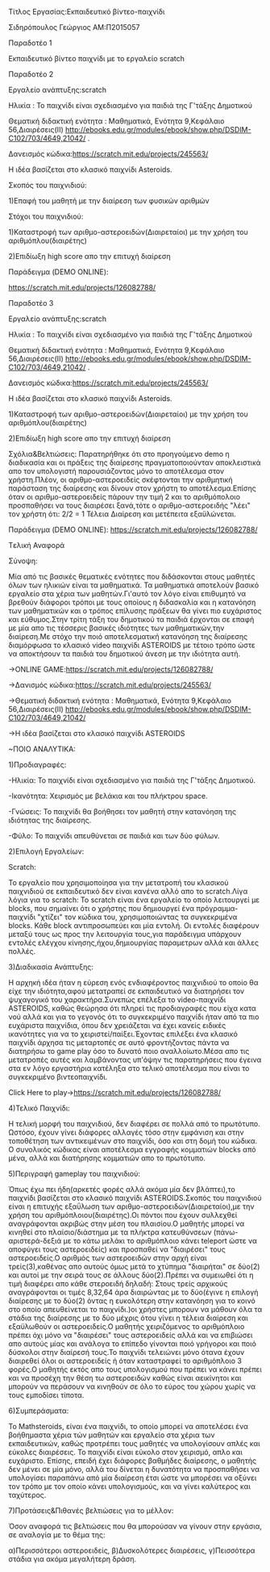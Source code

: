 ﻿Τίτλος Εργασίας:Εκπαιδευτικό βίντεο-παιχνίδι
 
Σιδηρόπουλος Γεώργιος
ΑΜ:Π2015057

Παραδοτέο 1

Εκπαιδευτικό βίντεο παιχνίδι με το εργαλείο scratch


Παραδοτέο 2

Εργαλείο ανάπτυξης:scratch

Ηλικία : Το παιχνίδι είναι σχεδιασμένο για παιδιά της Γ'τάξης Δημοτικού

Θεματική διδακτική ενότητα : Μαθηματικά, Ενότητα 9,Κεφάλαιο 56,Διαιρέσεις(ΙΙ)
http://ebooks.edu.gr/modules/ebook/show.php/DSDIM-C102/703/4649,21042/ .

Δανεισμός κώδικα:https://scratch.mit.edu/projects/245563/

Η ιδέα βασίζεται στο κλασικό παιχνίδι Asteroids.

Σκοπός του παιχνιδιού:

1)Επαφή του μαθητή με την διαίρεση των φυσικών αριθμών

Στόχοι του παιχνιδιού:

1)Καταστροφή των αριθμο-αστεροειδών(Διαιρεταίοι)
με την χρήση του αριθμόπλου(διαιρέτης)

2)Επιδίωξη high score απο την επιτυχή διαίρεση

Παράδειγμα (DEMO ONLINE):

https://scratch.mit.edu/projects/126082788/




Παραδοτέο 3

Εργαλείο ανάπτυξης:scratch

Ηλικία : Το παιχνίδι είναι σχεδιασμένο για παιδιά της Γ'τάξης Δημοτικού

Θεματική διδακτική ενότητα : Μαθηματικά, Ενότητα 9,Κεφάλαιο 56,Διαιρέσεις(ΙΙ)
http://ebooks.edu.gr/modules/ebook/show.php/DSDIM-C102/703/4649,21042/ .

Δανεισμός κώδικα:https://scratch.mit.edu/projects/245563/

Η ιδέα βασίζεται στο κλασικό παιχνίδι Asteroids.

1)Καταστροφή των αριθμο-αστεροειδών(Διαιρεταίοι)
με την χρήση του αριθμόπλου(διαιρέτης)

2)Επιδίωξη high score απο την επιτυχή διαίρεση

Σχόλια&Βελτιώσεις:
Παρατηρήθηκε ότι στο προηγούμενο demo η διαδικασία και οι πράξεις της διαίρεσης πραγματοποιούνταν
αποκλειστικά απο τον υπολογιστή παρουσιάζοντας μόνο το αποτέλεσμα στον χρήστη.Πλέον, οι αριθμο-αστεροειδείς
σκέφτονται την αριθμητική παράσταση της διαίρεσης και δίνουν στον χρήστη το αποτέλεσμα.Επίσης όταν οι αριθμο-αστεροειδείς
πάρουν την τιμή 2 και το αριθμόπολοιο προσπαθήσει να τους διαιρέσει ξανά,τότε ο αριθμο-αστεροειδής "λέει" τον χρήστη ότι:
2/2 = 1 Τέλεια Διαίρεση και μετέπειτα εξαϋλώνεται.

Παράδειγμα (DEMO ONLINE):
https://scratch.mit.edu/projects/126082788/

Tελική Αναφορά

Σύνοψη:

Μία από τις βασικές θεματικές ενότητες που διδάσκονται στους μαθητές όλων των ηλικιών είναι τα μαθηματικά. Τα μαθηματικά αποτελούν βασικό εργαλείο στα χέρια των μαθητών.Γι'αυτό τον λόγο είναι επιθυμητό να βρεθούν διάφοροι τρόποι με τους οποίους η διδασκαλία και η κατανόηση των μαθηματικών και ο τρόπος επίλυσης πράξεων θα γίνει πιο ευχάριστος και εύθυμος.Στην τρίτη τάξη του δημοτικού τα παιδιά έρχονται σε επαφή με μία απο τις τέσσερις βασικές ιδιότητες των μαθηματικών,την διαίρεση.Με στόχο την ποιό αποτελεσματική κατανόηση της 
διαίρεσης διαμόρφωσα το κλασικό video παιχνίδι ASTEROIDS με τέτοιο τρόπο ώστε να αποκτήσουν τα παιδιά του δημοτικού άνεση με την ιδιότητα αυτή.

->ONLINE GAME:https://scratch.mit.edu/projects/126082788/

->Δανισμός κώδικα:https://scratch.mit.edu/projects/245563/

->Θεματική διδακτική ενότητα : Μαθηματικά, Ενότητα 9,Κεφάλαιο 56,Διαιρέσεις(ΙΙ)
http://ebooks.edu.gr/modules/ebook/show.php/DSDIM-C102/703/4649,21042/ 

->Η ιδέα βασίζεται στο κλασικό παιχνίδι ASTEROIDS

~ΠΟΙΟ ΑΝΑΛΥΤΙΚΑ:

1)Προδιαγραφές:

-Ηλικία: Το παιχνίδι είναι σχεδιασμένο για παιδιά της Γ'τάξης Δημοτικού.

-Ικανότητα: Χειρισμός με βελάκια και του πλήκτρου space.

-Γνώσεις: Το παιχνίδι θα βοήθησει τον μαθητή στην κατανόηση της ιδιότητας της διαίρεσης.

-Φύλο: Το παιχνίδι απευθύνεται σε παιδιά και των δύο φύλων.

2)Επιλογή Εργαλείων:

Scratch: 

Το εργαλείο που χρησιμοποίησα για την μετατροπή του κλασικού παιχνιδιού σε εκπαιδευτικό δεν είναι κανένα αλλό απο το scratch.Λίγα λόγια για το scratch: Το scratch είναι ένα εργαλείο το οποίο λειτουργεί με blocks, που σημαίνει ότι ο χρήστης που δημιουργεί ένα πρόγραμμα-παιχνίδι "χτίζει" τον κώδικα του, χρησιμοποιώντας τα συγκεκριμένα blocks. Κάθε block αντιπροσωπεύει και μία εντολή. Οι εντολές διαφέρουν μεταξύ τους ως προς την λειτουργία τους,για παράδειγμα υπάρχουν εντολές ελέγχου κίνησης,ήχου,δημιουργίας παραμετρων αλλά και άλλες πολλές.


3)Διαδικασία Ανάπτυξης:

Η αρχηκή ιδέα ήταν η εύρεση ενός ενδιαφέροντος παιχνιδιού το οποίο θα είχε την ιδιότητα,αφού μετατραπεί σε εκπαιδευτικό να διατηρήσει τον ψυχαγογικό του χαρακτήρα.Συνεπώς επέλεξα το video-παιχνίδι ASTEROIDS, καθώς θεώρησα ότι πληρεί τις προδιαγραφές που είχα κατα νού αλλά και για το γεγονός ότι το συγκεκριμένο παιχνίδι ήταν από τα πιο ευχάριστα παιχνίδια, όπου δεν χρειάζεται να έχει κανείς ειδικές ικανότητες για να το χειριστεί/παίξει.Έχοντας επιλέξει ένα κλασικό παιχνίδι άρχησα τις μεταρτοπές σε αυτό φροντήζοντας πάντα να διατηρήσω το game play όσο το δυνατό ποιο αναλλοίωτο.Μέσα απο τις μετατροπές αυτές και λαμβάνοντας υπ'όψην τις παρατηρήσεις που έγεινα στα εν λόγο εργαστήρια κατέληξα στο τελικό αποτέλεσμα που είναι το συγκεκριμένο βιντεοπαιχνίδι.

Click Here to play->https://scratch.mit.edu/projects/126082788/ 

4)Τελικό Παιχνίδι:

Η τελική μορφή του παιχνιδιού, δεν διαφέρει σε πολλά από το πρωτότυπο. Ωστόσο, έχουν γίνει διάφορες αλλαγές τόσο στην εμφάνιση και στην τοποθέτηση των αντικειμένων στο παιχνίδι, όσο και στη δομή του κώδικα. Ο συνολικός κώδικας είναι αποτέλεσμα εγγραφής κομματιών blocks από μένα, αλλά και διατήρησης κομματιών απο το πρωτότυπο.

5)Περιγραφή gameplay του παιχνιδιού:

Όπως έχω πει ήδη(αρκετές φορές αλλά ακόμα μία δεν βλάπτει),το παιχνίδι βασίζεται στο κλασικό παιχνίδι ASTEROIDS.Σκοπός του παιχνιδιού είναι η επιτυχής εξαΰλωση των αριθμο-αστεροειδών(Διαιρεταίοι),με την χρήση του αριθμόπλοιου(διαιρέτης).Οι πόντοι που έχουν συλλεχθεί αναγράφονται ακριβώς στην μέση του πλαισίου.Ο μαθητής μπορεί να κινηθεί στο πλαίσιο/διάστημα με τα  πλήκτρα κατευθύνσεων (πάνω-αριστερά-δεξιά με το κάτω μελάκι το αριθμόπλοιο κάνει teleport ώστε να αποφύγει τους αστεροειδείς) και προσπαθεί να "διαιρέσει" τους αστεροειδείς.Ο αριθμός των αστεροειδών στην αρχή είναι τρείς(3),καθένας απο αυτούς όμως μετά το χτύπημα "διαιρήται" σε δύο(2) και αυτοί με την σειρά τους σε άλλους δύο(2).Πρέπει να συμειωθεί ότι η τιμή διαφέρει απο κάθε στεροειδή δηλαδή: Στους τρείς αρχικούς αναγράφονται οι τιμές 8,32,64 άρα διαιρώντας με το δύο(έγινε η επιλογή διαίρεσης με το δύο(2) όντας η ευκολότερη στην κατανόηση για το κοινό στο οποίο απευθείνεται το παιχνίδι.)οι χρήστες μπορουν να μάθουν όλα τα στάδια της διαίρεσης με το δύο μέχρις ότου γίνει η τέλεια διαίρεση και εξαϋλωθούν οι αστεροειδείς.Ο μαθητής χειριζόμενος το αριθμόπλοιο πρέπει όχι μόνο να "διαιρέσει" τους αστεροειδείς αλλά και να επιβιώσει απο αυτούς μίας και ανάλογα το επίπεδο γίνονται ποιό γρήγοροι και ποιό δύσκολοι στην διαίρεσή τους.Το παιχνίδι τελειώνει μόνο ότανα έχουν διαιρεθεί όλοι οι αστεροειδείς ή όταν καταστραφεί το αριθμόπλοιο 3 φορές.Ο μαθητής εκτός απο τους υπολογισμού που πρέπει να κάνει πρέπει και να προσέχη την θέση τω αστεροειδών καθώς είναι αεικίνητοι και μπορούν να περάσουν να κινηθούν σε όλο το εύρος του χώρου χωρίς να τους εμποδίσει τίποτα.

6)Συμπεράσματα:

Το Mathsteroids, είναι ένα παιχνίδι, το οποίο μπορεί να αποτελέσει ένα βοήθημαστα χέρια τών μαθητών και εργαλείο στα χέρια των εκπαιδευτικών, καθώς προτρέπει τους μαθητές να υπολογίσουν απλές και εύκολες διαιρέσεις. Το παιχνίδι είναι εύκολο στον χειρισμό, απλο και ευχάριστο. Επίσης, επειδή έχει διάφορες βαθμήδες διαίρεσης, ο μαθητής δεν μένει σε μία μόνο, αλλά του δίνεται η δυνατότητα να προσπαθήσει να υπολογίσει παραπάνω από μία διαίρεση έτσι ώστε να μπορέσει να οξύνει τον τρόπο με τον οποίο κάνει υπολογισμούς, και να γίνει καλύτερος και ταχύτερος.

7)Προτάσεις&Πιθανές βελτιώσεις για το μέλλον:

Όσον αναφορά τις βελτιώσεις που θα μπορούσαν να γίνουν στην εργάσια, σε αναλογία με το θέμα της:

α)Περισσότεροι αστεροειδείς,
β)Δυσκολότερες διαιρέσεις,
γ)Πεισσότερα στάδια για ακόμα μεγαλήτερη δράση.


